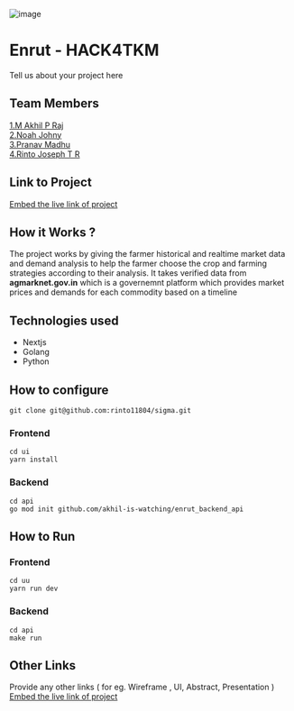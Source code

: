 ![image](HACK4TKM.jpeg)

# Enrut - HACK4TKM

Tell us about your project here

## Team Members

[1.M Akhil P Raj](https://www.github.com/akhil-is-watching)  
[2.Noah Johny](https://www.github.com/noah-johny)  
[3.Pranav Madhu](https://www.github.com/pranavmadhu01)  
[4.Rinto Joseph T R](https://www.github.com/rinto11804)

## Link to Project

[Embed the live link of project](live_link)

## How it Works ?

The project works by giving the farmer historical and realtime market data and demand analysis to help the farmer choose the crop and farming strategies according to their analysis. It takes verified data from **agmarknet.gov.in** which is a governemnt platform which provides market prices and demands for each commodity based on a timeline

## Technologies used

- Nextjs
- Golang
- Python

## How to configure
```
git clone git@github.com:rinto11804/sigma.git
```
### Frontend 
```
cd ui
yarn install
```

### Backend
```
cd api
go mod init github.com/akhil-is-watching/enrut_backend_api
```

## How to Run

### Frontend 
```
cd uu
yarn run dev
```

### Backend
```
cd api
make run 
```

## Other Links

Provide any other links ( for eg. Wireframe , UI, Abstract, Presentation )
[Embed the live link of project](live_link)
